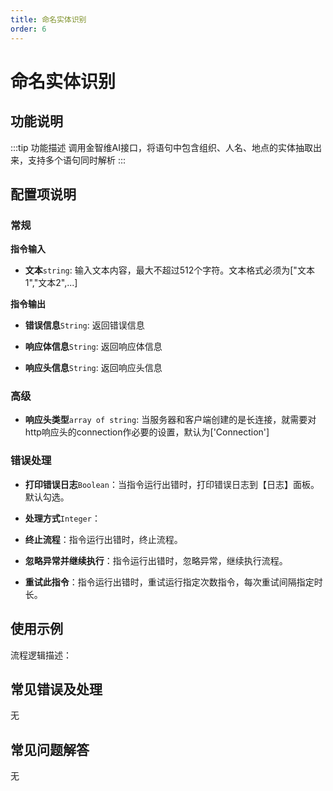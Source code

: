 ```yaml
---
title: 命名实体识别
order: 6
---
```


# 命名实体识别

## 功能说明

:::tip 功能描述
调用金智维AI接口，将语句中包含组织、人名、地点的实体抽取出来，支持多个语句同时解析
:::

## 配置项说明

### 常规

**指令输入**

- **文本**`string`: 输入文本内容，最大不超过512个字符。文本格式必须为["文本1","文本2",...]


**指令输出**

- **错误信息**`String`: 返回错误信息

- **响应体信息**`String`: 返回响应体信息

- **响应头信息**`String`: 返回响应头信息

### 高级

- **响应头类型**`array of string`: 当服务器和客户端创建的是长连接，就需要对http响应头的connection作必要的设置，默认为['Connection']

### 错误处理

- **打印错误日志**`Boolean`：当指令运行出错时，打印错误日志到【日志】面板。默认勾选。

- **处理方式**`Integer`：

 - **终止流程**：指令运行出错时，终止流程。

 - **忽略异常并继续执行**：指令运行出错时，忽略异常，继续执行流程。

 - **重试此指令**：指令运行出错时，重试运行指定次数指令，每次重试间隔指定时长。

## 使用示例

流程逻辑描述：

## 常见错误及处理

无

## 常见问题解答

无

